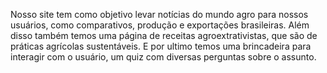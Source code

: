 Nosso site tem como objetivo levar notícias do mundo agro para nossos usuários, como comparativos, produção e exportações brasileiras. Além disso também temos uma página de receitas agroextrativistas, que são de práticas agrícolas sustentáveis. E por ultimo temos uma brincadeira para interagir com o usuário, um quiz com diversas perguntas sobre o assunto.
